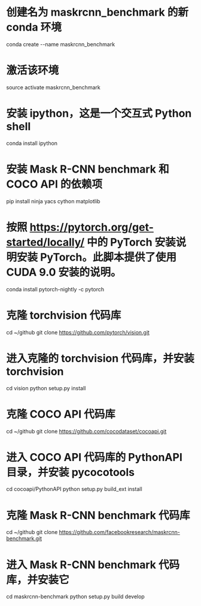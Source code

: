 # 创建名为 maskrcnn_benchmark 的新 conda 环境
conda create --name maskrcnn_benchmark
# 激活该环境
source activate maskrcnn_benchmark

# 安装 ipython，这是一个交互式 Python shell
conda install ipython

# 安装 Mask R-CNN benchmark 和 COCO API 的依赖项
pip install ninja yacs cython matplotlib

# 按照 https://pytorch.org/get-started/locally/ 中的 PyTorch 安装说明安装 PyTorch。此脚本提供了使用 CUDA 9.0 安装的说明。
conda install pytorch-nightly -c pytorch

# 克隆 torchvision 代码库
cd ~/github
git clone https://github.com/pytorch/vision.git
# 进入克隆的 torchvision 代码库，并安装 torchvision
cd vision
python setup.py install

# 克隆 COCO API 代码库
cd ~/github
git clone https://github.com/cocodataset/cocoapi.git
# 进入 COCO API 代码库的 PythonAPI 目录，并安装 pycocotools
cd cocoapi/PythonAPI
python setup.py build_ext install

# 克隆 Mask R-CNN benchmark 代码库
cd ~/github
git clone https://github.com/facebookresearch/maskrcnn-benchmark.git
# 进入 Mask R-CNN benchmark 代码库，并安装它
cd maskrcnn-benchmark
python setup.py build develop